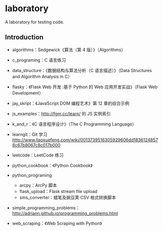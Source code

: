 # laboratory

A laboratory for testing code.

## Introduction

* algorithms：Sedgewick《算法（第 4 版）》（Algorithms）

* c_programing：C 语言练习

* data_structure：《数据结构与算法分析（C 语言描述）》（Data Structures and Algorithm Analysis in C）

* flasky：《Flask Web 开发 :基于 Python 的 Web 应用开发实战》（Flask Web Development）

* jay_skript：《JavaScript DOM 编程艺术》第 12 章的综合示例

* js_examples：http://fgm.cc/learn/ 的 JS 实例索引

* k\_and\_r：《C 语言程序设计》（The C Programming Language）

* learngit：Git 学习 http://www.liaoxuefeng.com/wiki/0013739516305929606dd18361248578c67b8067c8c017b000

* leetcode：LeetCode 练习

* python_cookbook：《Python Cookbook》

* python_programing
	* arcpy：ArcPy 脚本
	* flask_upload：Flask stream file upload
	* sms_converter：蜡笔及豌豆荚 CSV 格式转换脚本
	 
* simple\_programming\_problems：http://adriann.github.io/programming_problems.html

* web_scraping：《Web Scraping with Python》
